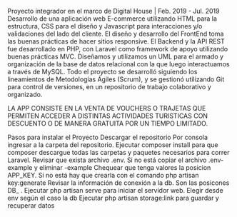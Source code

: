 Proyecto integrador en el marco de Digital House | Feb. 2019 - Jul. 2019
Desarrollo de una aplicación web E-commerce utilizando HTML para la estructura, CSS para el diseño y Javascript para interacciones y/o validaciones del lado del cliente.
El diseño y desarrollo del FrontEnd toma las buenas prácticas de hacer sitios responsive.
El Backend y la API REST fue desarrollado en PHP, con Laravel como framework de apoyo utilizando buenas prácticas MVC. Diseñamos y utilizamos un UML para el armado y organización de la base de datos relacional con la que luego interactuamos a través de MySQL.
Todo el proyecto se desarrolló siguiendo los lineamientos de Metodologías Ágiles (Scrum), y se gestionó utilizando Git para control de versiones, en un repositorio de trabajo colaborativo y organizado.

LA APP CONSISTE EN LA VENTA DE VOUCHERS O TRAJETAS  QUE PERMITEN ACCEDER A DISTINTAS ACTIVIDADES TURISTICAS CON DESCUENTO O DE MANERA GRATUITA POR UN TIEMPO LIMITADO.


Pasos para instalar el Proyecto
Descargar el repositorio
Por consola ingresar a la carpeta del repositorio.
Ejecutar composer install para que composer descargue todas las carpetas y paquetes necesarios para correr Laravel.
Revisar que exista archivo .env. Si no está copiar el archivo .env-example y eliminar -example
Chequear que tenga valores la posicion APP_KEY. Si no está hay que crearla con el comando php artisan key:generate
Revisar la información de conexión a la db. Son las posicones DB_ .
Ejecutar php artisan serve para iniciar el servidor web.
Elegir desde env según el caso la db
Ejecutar php artisan storage:link para guardar y recuperar datos

